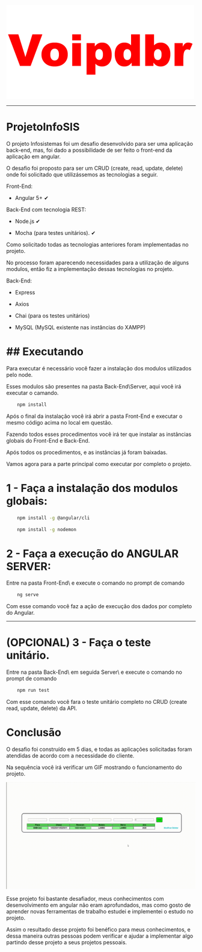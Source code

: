 <img src="./images/voip.gif" width="500px"/>

---

# ProjetoInfoSIS

O projeto Infosistemas foi um desafio desenvolvido para ser uma aplicação back-end, mas, foi dado a possibilidade de ser feito o front-end da aplicação em angular.

O desafio foi proposto para ser um CRUD (create, read, update, delete) onde foi solicitado que utilizássemos as tecnologias a seguir.

Front-End:

- Angular 5+ ✔

Back-End com tecnologia REST: 

- Node.js ✔

- Mocha (para testes unitários). ✔

Como solicitado todas as tecnologias anteriores foram implementadas no projeto.

No processo foram aparecendo necessidades para a utilização de alguns modulos, então fiz a implementação dessas tecnologias no projeto.

Back-End: 

- Express

- Axios

- Chai (para os testes unitários)

- MySQL (MySQL existente nas instâncias do XAMPP)

# ## Executando

Para executar é necessário você fazer a instalação dos modulos utilizados pelo node.

Esses modulos são presentes na pasta Back-End\Server, aqui você irá executar o camando.

```bash
    npm install
```

Após o final da instalação você irá abrir a pasta Front-End e executar o mesmo código acima no local em questão.

Fazendo todos esses procedimentos você irá ter que instalar as instâncias globais do Front-End e Back-End.

Após todos os procedimentos, e as instâncias já foram baixadas.

Vamos agora para a parte principal como executar por completo o projeto.

#  1 - Faça a instalação dos modulos globais:

```bash
    npm install -g @angular/cli
```

```bash
    npm install -g nodemon
```

#  2 - Faça a execução do ANGULAR SERVER:

Entre na pasta Front-End\ e execute o comando no prompt de comando

```bash
    ng serve
```

Com esse comando você faz a ação de execução dos dados por completo do Angular.

---

# (OPCIONAL) 3 - Faça o teste unitário.

Entre na pasta Back-End\ em seguida Server\ e execute o comando no prompt de comando

```bash
    npm run test
```

Com esse comando você fara o teste unitário completo no CRUD (create read, update, delete) da API.

# Conclusão

O desafio foi construído em 5 dias, e todas as aplicações solicitadas foram atendidas de acordo com a necessidade do cliente.

Na sequência você irá verificar um GIF mostrando o funcionamento do projeto.

<img src="./images/projeto.gif" width="1000px"/>

Esse projeto foi bastante desafiador, meus conhecimentos com desenvolvimento em angular não eram aprofundados, mas como gosto de aprender novas ferramentas de trabalho estudei e implementei o estudo no projeto.

Assim o resultado desse projeto foi benéfico para meus conhecimentos, e dessa maneira outras pessoas podem verificar e ajudar a implementar algo partindo desse projeto a seus projetos pessoais.




